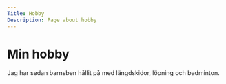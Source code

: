 ```yaml
---
Title: Hobby
Description: Page about hobby
---
```


Min hobby
======================

Jag har sedan barnsben hållit på med längdskidor, löpning och badminton.